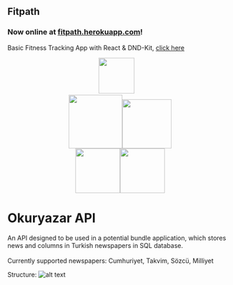 ## Fitpath
### Now online at [fitpath.herokuapp.com](https://www.fitpath.herokuapp.com)!
Basic Fitness Tracking App with React & DND-Kit, [click here](https://github.com/yigitopan/fitpath-client)

<div align="center">
  <div align="center">
    <div align="center">
      <img src="https://upload.wikimedia.org/wikipedia/commons/thumb/a/a7/React-icon.svg/768px-React-icon.svg.png?20220125121207" width="80" />
      &nbsp;
      &nbsp;
    </div>
    <img src="https://i.hizliresim.com/xy973c2.png" width="120"  /><img src="https://i.hizliresim.com/szaiypi.png" width="110"  />
  </div>
  <img src="https://jwt.io/img/logo-asset.svg" width="100"  /><img src="https://w7.pngwing.com/pngs/956/695/png-transparent-mongodb-original-wordmark-logo-icon-thumbnail.png" width="100"  />
</div>
  

# Okuryazar API <br>
An API designed to be used in a potential bundle application, which stores news and columns in Turkish newspapers in SQL database. <br><br>
Currently supported newspapers: Cumhuriyet, Takvim, Sözcü, Milliyet

 
 Structure:
 ![alt text](https://i.hizliresim.com/b098ftl.png)
